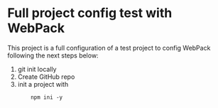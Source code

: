 # Full project config test with WebPack

This project is a full configuration of a test project to config WebPack following the next steps below:

1. git init locally
2. Create GitHub repo
3. init a project with
   ```
       npm ini -y
   ```
